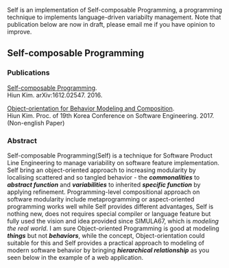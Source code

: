 Self is an implementation of Self-composable Programming, a programming technique to implements language-driven variabilty management. Note that publication below are now in draft, please email me if you have opinion to improve.

## Self-composable Programming

### Publications

[Self-composable Programming](https://arxiv.org/abs/1612.02547).  
Hiun Kim. arXiv:1612.02547. 2016.

[Object-orientation for Behavior Modeling and Composition](https://hiun.org/pubs/oo.pdf).  
Hiun Kim. Proc. of 19th Korea Conference on Software Engineering. 2017. (Non-english Paper)

### Abstract
Self-composable Programming(Self) is a technique for Software Product Line Engineering to manage variability on software feature implementation. Self bring an object-oriented approach to increasing modularity by localising scattered and so tangled behavior - the ***commonalities*** to ***abstract function*** and ***variabilities*** to inherited ***specific function*** by applying refinement. Programming-level compositional approach on software modularity include metaprogramming or aspect-oriented programming works well while Self provides different advantages, Self is nothing new, does not requires special compiler or language feature but fully used the vision and idea provided since SIMULA67, which is *modeling the real world*. I am sure Object-oriented Programming is good at modeling ***things*** but not ***behaviors***, while the concept, Object-orientation could suitable for this and Self provides a practical approach to modeling of modern software behavior by bringing ***hierarchical relationship*** as you seen below in the example of a web application.